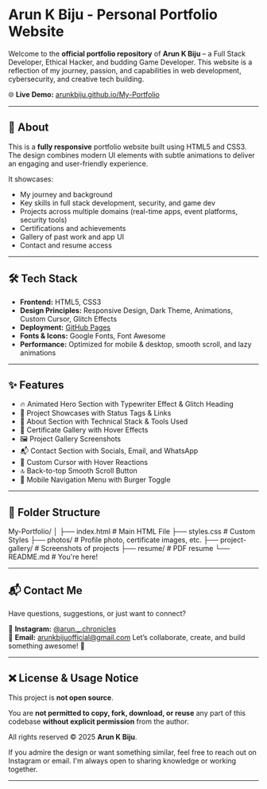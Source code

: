 # Arun K Biju - Personal Portfolio Website

Welcome to the **official portfolio repository** of **Arun K Biju** – a Full Stack Developer, Ethical Hacker, and budding Game Developer. This website is a reflection of my journey, passion, and capabilities in web development, cybersecurity, and creative tech building.

🌐 **Live Demo:** [arunkbiju.github.io/My-Portfolio](https://arunkbiju.github.io/My-Portfolio/)

---

## 📌 About

This is a **fully responsive** portfolio website built using HTML5 and CSS3. The design combines modern UI elements with subtle animations to deliver an engaging and user-friendly experience.

It showcases:
- My journey and background
- Key skills in full stack development, security, and game dev
- Projects across multiple domains (real-time apps, event platforms, security tools)
- Certifications and achievements
- Gallery of past work and app UI
- Contact and resume access

---

## 🛠️ Tech Stack

- **Frontend:** HTML5, CSS3
- **Design Principles:** Responsive Design, Dark Theme, Animations, Custom Cursor, Glitch Effects
- **Deployment:** [GitHub Pages](https://pages.github.com/)
- **Fonts & Icons:** Google Fonts, Font Awesome
- **Performance:** Optimized for mobile & desktop, smooth scroll, and lazy animations

---

## ✨ Features

- 🔥 Animated Hero Section with Typewriter Effect & Glitch Heading  
- 💼 Project Showcases with Status Tags & Links  
- 🧠 About Section with Technical Stack & Tools Used  
- 📃 Certificate Gallery with Hover Effects  
- 🖼️ Project Gallery Screenshots  
- 📬 Contact Section with Socials, Email, and WhatsApp  
- 🎯 Custom Cursor with Hover Reactions  
- 🔝 Back-to-top Smooth Scroll Button  
- 📱 Mobile Navigation Menu with Burger Toggle

---

## 📁 Folder Structure

My-Portfolio/ │ ├── index.html # Main HTML File ├── styles.css # Custom Styles ├── photos/ # Profile photo, certificate images, etc. ├── project-gallery/ # Screenshots of projects ├── resume/ # PDF resume └── README.md # You're here!

---

## 📬 Contact Me

Have questions, suggestions, or just want to connect?

📸 **Instagram:** [@arun._.chronicles](https://www.instagram.com/arun._.chronicles/)  
📧 **Email:** [arunkbijuofficial@gmail.com](https://mail.google.com/mail/?view=cm&fs=1&to=arunkbijuofficial@gmail.com&su=Let's%20Chat&body=Hi,%20I%20would%20love%20to%20connect%20with%20you.%20Looking%20forward%20to%20your%20response.)
Let’s collaborate, create, and build something awesome! 🤝

---

## ❌ License & Usage Notice

This project is **not open source**.

You are **not permitted to copy, fork, download, or reuse** any part of this codebase **without explicit permission** from the author.

All rights reserved © 2025 **Arun K Biju**.

If you admire the design or want something similar, feel free to reach out on Instagram or email. I'm always open to sharing knowledge or working together.

---
